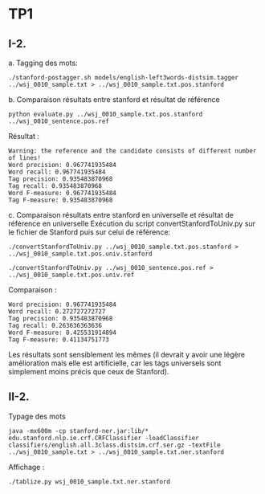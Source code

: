 # TP1
## I-2.
a.
Tagging des mots:
```
./stanford-postagger.sh models/english-left3words-distsim.tagger ../wsj_0010_sample.txt > ../wsj_0010_sample.txt.pos.stanford
```

b. Comparaison résultats entre stanford et résultat de référence
```
python evaluate.py ../wsj_0010_sample.txt.pos.stanford ../wsj_0010_sentence.pos.ref
```
Résultat :
```
Warning: the reference and the candidate consists of different number of lines!
Word precision: 0.967741935484
Word recall: 0.967741935484
Tag precision: 0.935483870968
Tag recall: 0.935483870968
Word F-measure: 0.967741935484
Tag F-measure: 0.935483870968
```

c. Comparaison résultats entre stanford en universelle et résultat de référence en universelle
Exécution du script convertStanfordToUniv.py sur le fichier de Stanford puis sur celui de référence:
```
./convertStanfordToUniv.py ../wsj_0010_sample.txt.pos.stanford > ../wsj_0010_sample.txt.pos.univ.stanford
```
```
./convertStanfordToUniv.py ../wsj_0010_sentence.pos.ref > ../wsj_0010_sample.txt.pos.univ.ref
```
Comparaison :
```
Word precision: 0.967741935484
Word recall: 0.272727272727
Tag precision: 0.935483870968
Tag recall: 0.263636363636
Word F-measure: 0.425531914894
Tag F-measure: 0.41134751773
```
Les résultats sont sensiblement les mêmes (il devrait y avoir une légère amélioration mais elle est artificielle, car les tags universels sont simplement moins précis que ceux de Stanford).

## II-2.
Typage des mots
```
java -mx600m -cp stanford-ner.jar:lib/* edu.stanford.nlp.ie.crf.CRFClassifier -loadClassifier classifiers/english.all.3class.distsim.crf.ser.gz -textFile ../wsj_0010_sample.txt > ../wsj_0010_sample.txt.ner.stanford
```
Affichage :
```
./tablize.py wsj_0010_sample.txt.ner.stanford
```
